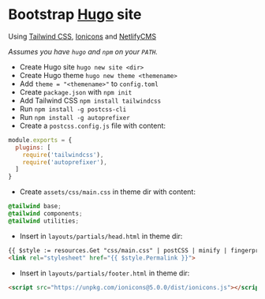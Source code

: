 # Bootstrap [Hugo](https://gohugo.io) site

Using [Tailwind CSS](https://tailwindcss.com), [Ionicons](https://ionicons.com) and [NetlifyCMS](https://www.netlifycms.org)

_Assumes you have `hugo` and `npm` on your `PATH`._

* Create Hugo site `hugo new site <dir>`
* Create Hugo theme `hugo new theme <themename>`
* Add `theme = "<themename>"` to `config.toml`
* Create `package.json` with `npm init`
* Add Tailwind CSS `npm install tailwindcss`
* Run `npm install -g postcss-cli`
* Run `npm install -g autoprefixer`
* Create a `postcss.config.js` file with content:

```js
module.exports = {
  plugins: [
    require('tailwindcss'),
    require('autoprefixer'),
  ]
}
```

* Create `assets/css/main.css` in theme dir with content:

```css
@tailwind base;
@tailwind components;
@tailwind utilities;
```

* Insert in `layouts/partials/head.html` in theme dir:

```html
{{ $style := resources.Get "css/main.css" | postCSS | minify | fingerprint }}
<link rel="stylesheet" href="{{ $style.Permalink }}">
```

* Insert in `layouts/partials/footer.html` in theme dir:

```html
<script src="https://unpkg.com/ionicons@5.0.0/dist/ionicons.js"></script>
```
